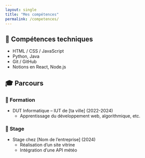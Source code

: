 ```yaml
---
layout: single
title: "Mes compétences"
permalink: /competences/
---
```


## 🔧 Compétences techniques

- HTML / CSS / JavaScript
- Python, Java
- Git / GitHub
- Notions en React, Node.js

## 🎓 Parcours

### 🎒 Formation
- DUT Informatique – IUT de [ta ville] (2022-2024)
  - Apprentissage du développement web, algorithmique, etc.

### 💼 Stage
- Stage chez [Nom de l’entreprise] (2024)
  - Réalisation d’un site vitrine
  - Intégration d’une API météo
